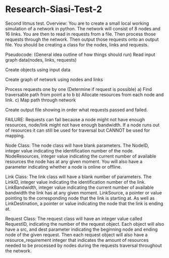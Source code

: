 # Research-Siasi-Test-2
Second litmus test.
Overview:
You are to create a small local working simulation of a network in python. The network will consist of 8 nodes and 16 links. 
You are then to read in requests from a file. Then process those requests through the network. Then output those requests onto an output file. 
You should be creating a class for the nodes, links and requests.

Pseudocode: (General idea outline of how things should run)
Read input graph data(nodes, links, requests)

Create objects using input data

Create graph of network using nodes and links

Process requests one by one (Determine if request is possible)
  a) Find traversable path from point a to b
  b) Allocate resources from each node and link.
  c) Map path through network
  
Create output file showing in order what requests passed and failed.
  
FAILURE: Requests can fail because a node might not have enough resources, node/link might not have enough bandwidth. If a node runs out of resources it can still be used for traversal but CANNOT be used for mapping. 

Node Class:
The node class will have blank parameters. The NodeID, integer value indicating the identification number of the node. NodeResources, integer value indicating the current number of available resources the node has at any given moment. You will also have a parameter indicating whether a node is online or offline.

Link Class:
The link class will have a blank number of parameters. The LinkID, integer value indicating the identification number of the link. LinkBandwidth, integer value indicating the current number of available bandwidth the link has at any given moment. LinkSource, a pointer or value pointing to the corresponding node that the link is starting at. As well as LinkDestination, a pointer or value indicating the node that the link is ending at. 

Request Class:
The request class will have an integer value called RequestID, indicating the number of the request object. Each object will also have a src, and dest parameter indicating the beginning node and ending node of the given request. Then each request object will also have a resource_requirement integer that indicates the amount of resources needed to be processed by nodes during the requests traversal throughout the network.

